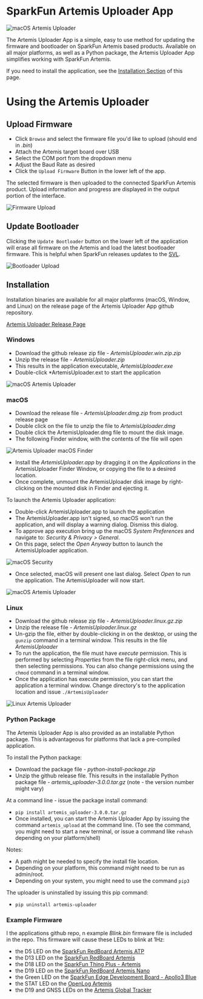 SparkFun Artemis Uploader App
========================================

![macOS Artemis Uploader](images/artemis-uploader-banner.png)

The Artemis Uploader App is a simple, easy to use method for updating the firmware and bootloader on SparkFun Artemis based products. Available on all major platforms, as well as a Python package, the Artemis Uploader App simplifies working with SparkFun Artemis. 

If you need to install the application, see the [Installation Section](#installation) of this page.


# Using the Artemis Uploader
  
## Upload Firmware
  
* Click ```Browse``` and select the firmware file you'd like to upload (should end in *.bin*)
* Attach the Artemis target board over USB
* Select the COM port from the dropdown menu
* Adjust the Baud Rate as desired
* Click the  ```Upload Firmware``` Button in the lower left of the app.

The selected firmware is then uploaded to the connected SparkFun Artemis product. Upload information and progress are displayed in the output portion of the interface. 

![Firmware Upload](images/firmware-upload.png)

## Update Bootloader

Clicking the ```Update Bootloader``` button on the lower left of the application will erase all firmware on the Artemis and load the latest bootloader firmware. This is helpful when SparkFun releases updates to the [SVL](https://github.com/sparkfun/SparkFun_Apollo3_AmbiqSuite_BSPs/blob/master/common/examples/artemis_svl/src/main.c).

![Bootloader Upload](images/bootloader-upload.png)


## Installation
Installation binaries are available for all major platforms (macOS, Window, and Linux) on the release page of the Artemis Uploader App github repository. 

[Artemis Uploader Release Page](https://github.com/sparkfun/Artemis-Firmware-Upload-GUI/releases)

### Windows
* Download the github release zip file - *ArtemisUploader.win.zip.zip*
* Unzip the release file - *ArtemisUploader.zip*
* This results in the application executable, *ArtemisUploader.exe*
* Double-click *ArtemisUploader.ext to start the application

![macOS Artemis Uploader](images/artemis-windows.png)

### macOS
* Download the release file - *ArtemisUploader.dmg.zip* from product release page
* Double click on the file to unzip the file to *ArtemisUploader.dmg*
* Double click the ArtemisUploader.dmg file to mount the disk image. 
* The following Finder window, with the contents of the file will open

![Artemis Uploader macOS Finder](images/macos-finder.png)

* Install the *ArtemisUploader.app* by dragging it on the *Applications* in the ArtemisUploader Finder Window, or copying the file to a desired location.
* Once complete, unmount the ArtemisUploader disk image by right-clicking on the mounted disk in Finder and ejecting it.

To launch the Artemis Uploader application:
* Double-click ArtemisUploader.app to launch the application
* The ArtemisUploader.app isn't signed, so macOS won't run the application, and will display a warning dialog. Dismiss this dialog.
* To approve app execution bring up the macOS *System Preferences* and navigate to: *Security & Privacy > General*. 
* On this page, select the *Open Anyway* button to launch the ArtemisUploader application.


![macOS Security](images/macos-security.png)

* Once selected, macOS will present one last dialog. Select *Open* to run the application. The ArtemisUploader will now start.

![macOS Artemis Uploader](images/artemis-macos.png)

### Linux
* Download the github release zip file - *ArtemisUploader.linux.gz.zip*
* Unzip the release file - *ArtemisUploader.linux.gz*
* Un-gzip the file, either by double-clicking in on the desktop, or using the `gunzip` command in a terminal window. This results in the file *ArtemisUploader* 
* To run the application, the file must have *execute* permission. This is performed by selecting *Properties* from the file right-click menu, and then selecting permissions. You can also change permissions using the `chmod` command in a terminal window.
* Once the application has execute permission, you can start the application a terminal window. Change directory's to the application location and issue `./ArtemisUploader`

![Linux Artemis Uploader](images/artemis-Linux.png)


### Python Package
The Artemis Uploader App is also provided as an installable Python package. This is advantageous for platforms that lack a pre-compiled application. 

To install the Python package:
* Download the package file - *python-install-package.zip*
* Unzip the github release file. This results in the installable Python package file - *artemis_uploader-3.0.0.tar.gz* (note - the version number might vary)

At a command line - issue the package install command:

* `pip install artemis_uploader-3.0.0.tar.gz`
* Once installed, you can start the Artemis Uploader App by issuing the command `artemis_upload` at the command line. (To see the command, you might need to start a new terminal, or issue a command like `rehash` depending on your platform/shell)

Notes:
* A path might be needed to specify the install file location.
* Depending on your platform, this command might need to be run as admin/root.
* Depending on your system, you might need to use the command `pip3`

The uploader is uninstalled by issuing this pip command: 
* `pip uninstall artemis-uploader`
### Example Firmware
I the applications github repo, n example *Blink.bin* firmware file is included in the repo. This firmware will cause these LEDs to blink at 1Hz:
* the D5 LED on the [SparkFun RedBoard Artemis ATP](https://www.sparkfun.com/products/15442)
* the D13 LED on the [SparkFun RedBoard Artemis](https://www.sparkfun.com/products/15444)
* the D18 LED on the [SparkFun Thing Plus - Artemis](https://www.sparkfun.com/products/15574)
* the D19 LED on the [SparkFun RedBoard Artemis Nano](https://www.sparkfun.com/products/15443)
* the Green LED on the [SparkFun Edge Development Board - Apollo3 Blue](https://www.sparkfun.com/products/15170)
* the STAT LED on the [OpenLog Artemis](https://www.sparkfun.com/products/15846)
* the D19 and GNSS LEDs on the [Artemis Global Tracker](https://www.sparkfun.com/products/16469)





